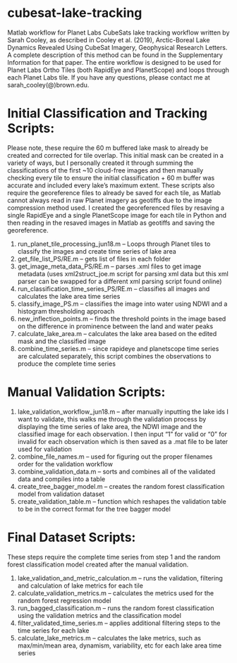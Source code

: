 # cubesat-lake-tracking
Matlab workflow for Planet Labs CubeSats lake tracking workflow written by Sarah Cooley, as described in Cooley et al. (2019), Arctic-Boreal Lake Dynamics Revealed Using CubeSat Imagery, Geophysical Research Letters. A complete description of this method can be found in the Supplementary Information for that paper. The entire workflow is designed to be used for Planet Labs Ortho Tiles (both RapidEye and PlanetScope) and loops through each Planet Labs tile. If you have any questions, please contact me at sarah_cooley(@)brown.edu. 

# Initial Classification and Tracking Scripts: 
Please note, these require the 60 m buffered lake mask to already be created and corrected for tile overlap. This initial mask can be created in a variety of ways, but I personally created it through summing the classifications of the first ~10 cloud-free images and then manually checking every tile to ensure the initial classification + 60 m buffer was accurate and included every lake’s maximum extent. These scripts also require the georeference files to already be saved for each tile, as Matlab cannot always read in raw Planet imagery as geotiffs due to the image compression method used. I created the georeferenced files by resaving a single RapidEye and a single PlanetScope image for each tile in Python and then reading in the resaved images in Matlab as geotiffs and saving the georeference.   
1. run_planet_tile_processing_jun18.m – Loops through Planet tiles to classify the images and create time series of lake area
2. get_file_list_PS/RE.m – gets list of files in each folder
3.	get_image_meta_data_PS/RE.m – parses .xml files to get image metadata (uses xml2struct_joe.m script for parsing xml data but this xml parser can be swapped for a different xml parsing script found online)
4.	run_classification_time_series_PS/RE.m – classifies all images and calculates the lake area time series
5.	classify_image_PS.m – classifies the image into water using NDWI and a histogram thresholding approach
6.	new_inflection_points.m – finds the threshold points in the image based on the difference in prominence between the land and water peaks
7.	calculate_lake_area.m – calculates the lake area based on the edited mask and the classified image
8.	combine_time_series.m – since rapideye and planetscope time series are calculated separately, this script combines the observations to produce the complete time series

# Manual Validation Scripts:
1.	lake_validation_workflow_jun18.m – after manually inputting the lake ids I want to validate, this walks me through the validation process by displaying the time series of lake area, the NDWI image and the classified image for each observation. I then input “1” for valid or “0” for invalid for each observation which is then saved as a .mat file to be later used for validation
2.	combine_file_names.m – used for figuring out the proper filenames order for the validation workflow
3.	combine_validation_data.m – sorts and combines all of the validated data and compiles into a table
4.	create_tree_bagger_model.m – creates the random forest classification model from validation dataset
5.	create_validation_table.m – function which reshapes the validation table to be in the correct format for the tree bagger model

# Final Dataset Scripts:
These steps require the complete time series from step 1 and the random forest classification model created after the manual validation.
1.	lake_validation_and_metric_calculation.m – runs the validation, filtering and calculation of lake metrics for each tile
2.	calculate_validation_metrics.m – calculates the metrics used for the random forest regression model
3.	run_bagged_classification.m – runs the random forest classification using the validation metrics and the classification model
4.	filter_validated_time_series.m – applies additional filtering steps to the time series for each lake
5.	calculate_lake_metrics.m – calculates the lake metrics, such as max/min/mean area, dynamism, variability, etc for each lake area time series
